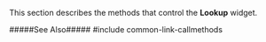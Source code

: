 <!--shortDescription-->
This section describes the methods that control the **Lookup** widget.
<!--/shortDescription-->

<!--fullDescription-->
#####See Also#####
#include common-link-callmethods
<!--/fullDescription-->